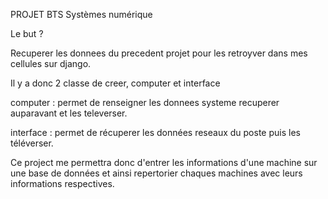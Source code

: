 PROJET BTS Systèmes numérique

Le but ?

Recuperer les donnees du precedent projet pour les retroyver dans mes cellules sur django.

Il y a donc 2 classe de creer, computer et interface

computer : permet de renseigner les donnees systeme recuperer auparavant et les televerser.

interface : permet de récuperer les données reseaux du poste puis les téléverser.

Ce project me permettra donc d'entrer les informations d'une machine sur une base de données et ainsi repertorier chaques machines avec leurs informations respectives. 
